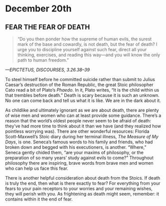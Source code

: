 # December 20th
## FEAR THE FEAR OF DEATH

> “Do you then ponder how the supreme of human evils, the surest mark of the base and cowardly, is not death, but the fear of death? I urge you to discipline yourself against such fear, direct all your thinking, exercises, and reading this way—and you will know the only path to human freedom.”

*—EPICTETUS, DISCOURSES, 3.26.38–39*

To steel himself before he committed suicide rather than submit to Julius Caesar’s destruction of the Roman Republic, the great Stoic philosopher Cato read a bit of Plato’s *Phaedo*. In it, Plato writes, “It is the child within us that trembles before death.” Death is scary because it is such an unknown. No one can come back and tell us what it is like. We are in the dark about it.

As childlike and ultimately ignorant as we are about death, there are plenty of wise men and women who can at least provide some guidance. There’s a reason that the world’s oldest people never seem to be afraid of death: they’ve had more time to think about it than we have (and they realized how pointless worrying was). There are other wonderful resources: Florida Scott-Maxwell’s Stoic diary during her terminal illness, *The* *Measure of My Days*, is one. Seneca’s famous words to his family and friends, who had broken down and begged with his executioners, is another. “Where,” Seneca gently chided them, “are your maxims of philosophy, or the preparation of so many years’ study against evils to come?” Throughout philosophy there are inspiring, brave words from brave men and women who can help us face this fear.

There is another helpful consideration about death from the Stoics. If death is truly the end, then what is there exactly to fear? For everything from your fears to your pain receptors to your worries and your remaining wishes, they will perish with you. As frightening as death might seem, remember: it contains within it the end of fear.

